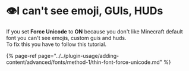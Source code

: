 # 👁I can't see emoji, GUIs, HUDs

If you set **Force Unicode** to **ON** because you don't like Minecraft default font you can't see emojis, custom guis and huds.  
To fix this you have to follow this tutorial.

{% page-ref page="../../plugin-usage/adding-content/advanced/fonts/method-1/thin-font-force-unicode.md" %}

